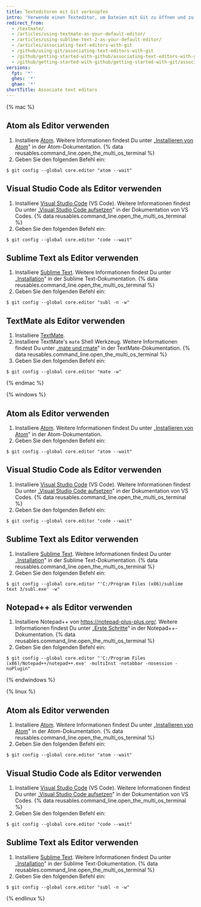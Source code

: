 ```yaml
---
title: Texteditoren mit Git verknüpfen
intro: 'Verwende einen Texteditor, um Dateien mit Git zu öffnen und zu bearbeiten.'
redirect_from:
  - /textmate/
  - /articles/using-textmate-as-your-default-editor/
  - /articles/using-sublime-text-2-as-your-default-editor/
  - /articles/associating-text-editors-with-git
  - /github/using-git/associating-text-editors-with-git
  - /github/getting-started-with-github/associating-text-editors-with-git
  - /github/getting-started-with-github/getting-started-with-git/associating-text-editors-with-git
versions:
  fpt: '*'
  ghes: '*'
  ghae: '*'
shortTitle: Associate text editors
---
```


{% mac %}

## Atom als Editor verwenden

1. Installiere [Atom](https://atom.io/). Weitere Informationen findest Du unter „[Installieren von Atom](https://flight-manual.atom.io/getting-started/sections/installing-atom/)" in der Atom-Dokumentation.
{% data reusables.command_line.open_the_multi_os_terminal %}
3. Geben Sie den folgenden Befehl ein:
  ```shell
  $ git config --global core.editor "atom --wait"
  ```

## Visual Studio Code als Editor verwenden

1. Installiere [Visual Studio Code](https://code.visualstudio.com/) (VS Code). Weitere Informationen findest Du unter „[Visual Studio Code aufsetzen](https://code.visualstudio.com/Docs/setup/setup-overview)" in der Dokumentation von VS Codes.
{% data reusables.command_line.open_the_multi_os_terminal %}
3. Geben Sie den folgenden Befehl ein:
  ```shell
  $ git config --global core.editor "code --wait"
 ```

## Sublime Text als Editor verwenden

1. Installiere [Sublime Text](https://www.sublimetext.com/). Weitere Informationen findest Du unter „[Installation](https://docs.sublimetext.io/guide/getting-started/installation.html)" in der Sublime Text-Dokumentation.
{% data reusables.command_line.open_the_multi_os_terminal %}
3. Geben Sie den folgenden Befehl ein:
  ```shell
  $ git config --global core.editor "subl -n -w"
  ```

## TextMate als Editor verwenden

1. Installiere [TextMate](https://macromates.com/).
2. Installiere TextMate's `mate` Shell Werkzeug. Weitere Informationen findest Du unter „[mate und rmate](https://macromates.com/blog/2011/mate-and-rmate/)" in der TextMate-Dokumentation.
{% data reusables.command_line.open_the_multi_os_terminal %}
4. Geben Sie den folgenden Befehl ein:
  ```shell
  $ git config --global core.editor "mate -w"
  ```
{% endmac %}

{% windows %}

## Atom als Editor verwenden

1. Installiere [Atom](https://atom.io/). Weitere Informationen findest Du unter „[Installieren von Atom](https://flight-manual.atom.io/getting-started/sections/installing-atom/)" in der Atom-Dokumentation.
3. Geben Sie den folgenden Befehl ein:
  ```shell
  $ git config --global core.editor "atom --wait"
  ```

## Visual Studio Code als Editor verwenden

1. Installiere [Visual Studio Code](https://code.visualstudio.com/) (VS Code). Weitere Informationen findest Du unter „[Visual Studio Code aufsetzen](https://code.visualstudio.com/Docs/setup/setup-overview)" in der Dokumentation von VS Codes.
{% data reusables.command_line.open_the_multi_os_terminal %}
3. Geben Sie den folgenden Befehl ein:
  ```shell
  $ git config --global core.editor "code --wait"
 ```

## Sublime Text als Editor verwenden

1. Installiere [Sublime Text](https://www.sublimetext.com/). Weitere Informationen findest Du unter „[Installation](https://docs.sublimetext.io/guide/getting-started/installation.html)" in der Sublime Text-Dokumentation.
{% data reusables.command_line.open_the_multi_os_terminal %}
3. Geben Sie den folgenden Befehl ein:
  ```shell
  $ git config --global core.editor "'C:/Program Files (x86)/sublime text 3/subl.exe' -w"
  ```

## Notepad++ als Editor verwenden

1. Installiere Notepad++ von https://notepad-plus-plus.org/. Weitere Informationen findest Du unter „[Erste Schritte](https://npp-user-manual.org/docs/getting-started/)" in der Notepad++-Dokumentation.
{% data reusables.command_line.open_the_multi_os_terminal %}
3. Geben Sie den folgenden Befehl ein:
  ```shell
  $ git config --global core.editor "'C:/Program Files (x86)/Notepad++/notepad++.exe' -multiInst -notabbar -nosession -noPlugin"
  ```
{% endwindows %}

{% linux %}

## Atom als Editor verwenden

1. Installiere [Atom](https://atom.io/). Weitere Informationen findest Du unter „[Installieren von Atom](https://flight-manual.atom.io/getting-started/sections/installing-atom/)" in der Atom-Dokumentation.
{% data reusables.command_line.open_the_multi_os_terminal %}
3. Geben Sie den folgenden Befehl ein:
  ```shell
  $ git config --global core.editor "atom --wait"
  ```

## Visual Studio Code als Editor verwenden

1. Installiere [Visual Studio Code](https://code.visualstudio.com/) (VS Code). Weitere Informationen findest Du unter „[Visual Studio Code aufsetzen](https://code.visualstudio.com/Docs/setup/setup-overview)" in der Dokumentation von VS Codes.
{% data reusables.command_line.open_the_multi_os_terminal %}
3. Geben Sie den folgenden Befehl ein:
  ```shell
  $ git config --global core.editor "code --wait"
 ```

## Sublime Text als Editor verwenden

1. Installiere [Sublime Text](https://www.sublimetext.com/). Weitere Informationen findest Du unter „[Installation](https://docs.sublimetext.io/guide/getting-started/installation.html)" in der Sublime Text-Dokumentation.
{% data reusables.command_line.open_the_multi_os_terminal %}
3. Geben Sie den folgenden Befehl ein:
  ```shell
  $ git config --global core.editor "subl -n -w"
  ```

{% endlinux %}
